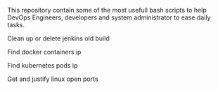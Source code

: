 This repository contain some of the most usefull bash scripts to help DevOps Engineers, developers and system administrator to ease daily tasks.

Clean up or delete jenkins old build

Find docker containers ip

Find kubernetes pods ip

Get and justify linux open ports
